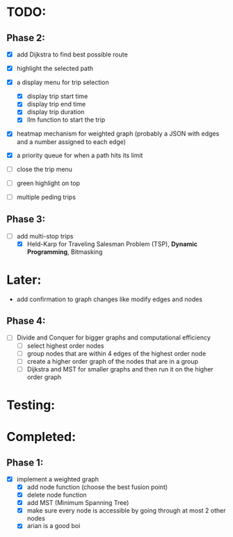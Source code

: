 # TODO:

## Phase 2:

- [x] add Dijkstra to find best possible route
- [x] highlight the selected path
- [x] a display menu for trip selection
  - [x] display trip start time
  - [x] display trip end time
  - [x] display trip duration
  - [x] llm function to start the trip
- [x] heatmap mechanism for weighted graph (probably a JSON with edges and a number assigned to each edge)
- [x] a priority queue for when a path hits its limit

- [ ] close the trip menu
- [ ] green highlight on top
- [ ] multiple peding trips

## Phase 3:

- [ ] add multi-stop trips
  - [x] Held-Karp for Traveling Salesman Problem (TSP), **Dynamic Programming**, Bitmasking

# Later:

- add confirmation to graph changes like modify edges and nodes

## Phase 4:

- [ ] Divide and Conquer for bigger graphs and computational efficiency
  - [ ] select highest order nodes
  - [ ] group nodes that are within 4 edges of the highest order node
  - [ ] create a higher order graph of the nodes that are in a group
  - [ ] Dijkstra and MST for smaller graphs and then run it on the higher order graph

# Testing:

# Completed:

## Phase 1:

- [x] implement a weighted graph
  - [x] add node function (choose the best fusion point)
  - [x] delete node function
  - [x] add MST (Minimum Spanning Tree)
  - [x] make sure every node is accessible by going through at most 2 other nodes
  - [x] arian is a good boi
